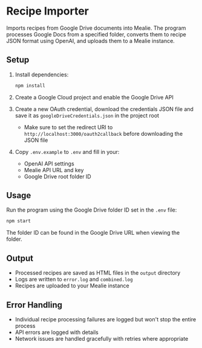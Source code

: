 # Recipe Importer

Imports recipes from Google Drive documents into Mealie. The program processes Google Docs from a specified folder, converts them to recipe JSON format using OpenAI, and uploads them to a Mealie instance.

## Setup

1. Install dependencies:
   ```bash
   npm install
   ```

2. Create a Google Cloud project and enable the Google Drive API
3. Create a new OAuth credential, download the credentials JSON file and save it as `googleDriveCredentials.json` in the project root
   - Make sure to set the redirect URI to `http://localhost:3000/oauth2callback` before downloading the JSON file
4. Copy `.env.example` to `.env` and fill in your:
   - OpenAI API settings
   - Mealie API URL and key
   - Google Drive root folder ID

## Usage

Run the program using the Google Drive folder ID set in the `.env` file:

```bash
npm start
```

The folder ID can be found in the Google Drive URL when viewing the folder.

## Output

- Processed recipes are saved as HTML files in the `output` directory
- Logs are written to `error.log` and `combined.log`
- Recipes are uploaded to your Mealie instance

## Error Handling

- Individual recipe processing failures are logged but won't stop the entire process
- API errors are logged with details
- Network issues are handled gracefully with retries where appropriate